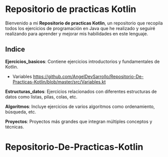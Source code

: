 # Repositorio de practicas Kotlin
Bienvenido a mi **Repositorio de practicas Kotlin**, un repositorio que recopila todos los ejercicios de programación en Java que he realizado y seguiré realizando para aprender 
y mejorar mis habilidades en este lenguaje.
## Indice
**Ejercicios_basicos**: Contiene ejercicios introductorios y fundamentales de Kotlin.
- Variables https://github.com/AngelDevSarrollo/Repositorio-De-Practicas-Kotlin/blob/master/src/Variables.kt
  
**Estructuras_datos**: Ejercicios relacionados con diferentes estructuras de datos como listas, pilas, colas, etc.
  
**Algoritmos**: Incluye ejercicios de varios algoritmos como ordenamiento, búsqueda, etc.

**Proyectos**: Proyectos más grandes que integran múltiples conceptos y técnicas.

# Repositorio-De-Practicas-Kotlin

